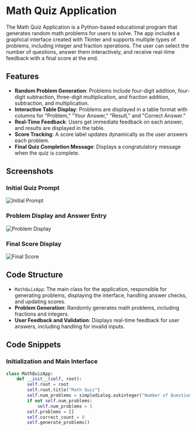 # Math Quiz Application

The Math Quiz Application is a Python-based educational program that generates random math problems for users to solve. The app includes a graphical interface created with Tkinter and supports multiple types of problems, including integer and fraction operations. The user can select the number of questions, answer them interactively, and receive real-time feedback with a final score at the end.

## Features
- **Random Problem Generation**: Problems include four-digit addition, four-digit subtraction, three-digit multiplication, and fraction addition, subtraction, and multiplication.
- **Interactive Table Display**: Problems are displayed in a table format with columns for "Problem," "Your Answer," "Result," and "Correct Answer."
- **Real-Time Feedback**: Users get immediate feedback on each answer, and results are displayed in the table.
- **Score Tracking**: A score label updates dynamically as the user answers each problem.
- **Final Quiz Completion Message**: Displays a congratulatory message when the quiz is complete.

## Screenshots
### Initial Quiz Prompt
![Initial Prompt](assets/images/initial_prompt.png)

### Problem Display and Answer Entry
![Problem Display](assets/images/problem_display.png)

### Final Score Display
![Final Score](assets/images/final_score.png)

## Code Structure
- `MathQuizApp`: The main class for the application, responsible for generating problems, displaying the interface, handling answer checks, and updating scores.
- **Problem Generation**: Randomly generates math problems, including fractions and integers.
- **User Feedback and Validation**: Displays real-time feedback for user answers, including handling for invalid inputs.

## Code Snippets
### Initialization and Main Interface
```python
class MathQuizApp:
    def __init__(self, root):
        self.root = root
        self.root.title("Math Quiz")
        self.num_problems = simpledialog.askinteger("Number of Questions", "How many questions would you like?", minvalue=1, maxvalue=10)
        if not self.num_problems:
            self.num_problems = 5
        self.problems = []
        self.correct_count = 0
        self.generate_problems()
